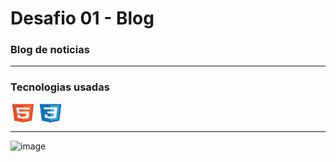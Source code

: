 # Desafio 01 - Blog
### Blog de noticias

<hr />

### Tecnologias usadas

<div style>
   <img align="center" alt="Romeu-HTML" height="30" width="40" src="https://raw.githubusercontent.com/devicons/devicon/master/icons/html5/html5-original.svg" />
    <img align="center" alt="Romeu-CSS" height="30" width="40" src="https://raw.githubusercontent.com/devicons/devicon/master/icons/css3/css3-original.svg" />
</div>

<hr />

![image](https://user-images.githubusercontent.com/51343870/156836367-180fb7b4-d885-4988-bd62-06041ddb7179.png)
